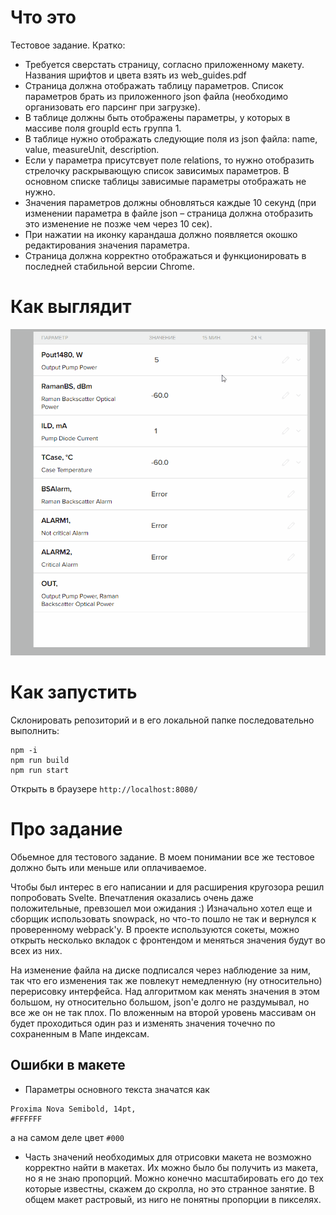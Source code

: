 # Что это 
Тестовое задание.
Кратко:
- Требуется сверстать страницу, согласно приложенному макету. Названия шрифтов и цвета взять из web_guides.pdf
- Страница должна отображать таблицу параметров. Список параметров брать из приложенного json файла (необходимо организовать его парсинг при загрузке).
- В таблице должны быть отображены параметры, у которых в массиве поля groupId есть группа 1.
- В таблице нужно отображать следующие поля из json файла: name, value, measureUnit, description.
- Если у параметра присутсвует поле relations, то нужно отобразить стрелочку раскрывающую список зависимых параметров. В основном списке таблицы зависимые параметры отображать не нужно.
- Значения параметров должны обновляться каждые 10 секунд (при изменении параметра в файле json – страница должна отобразить это изменение не позже чем через 10 сек).
- При нажатии на иконку карандаша должно появляется окошко редактирования значения параметра.
- Страница должна корректно отображаться и функционировать в последней стабильной версии Chrome.

# Как выглядит
![скрин каст](https://github.com/guest363/test-laser/blob/master/screen.gif)

# Как запустить
Склонировать репозиторий и в его локальной папке последовательно выполнить:
```
npm -i
npm run build
npm run start
```
Открыть в браузере ```http://localhost:8080/```

# Про задание
Обьемное для тестового задание. В моем понимании все же тестовое должно быть или меньше или оплачиваемое.

Чтобы был интерес в его написании и для расширения кругозора решил попробовать Svelte. Впечатления оказались очень даже положительные, превзошел мои ожидания :)
Изначально хотел еще и сборщик использовать snowpack, но что-то пошло не так и вернулся к проверенному webpack'y.
В проекте используются сокеты, можно открыть несколько вкладок с фронтендом и меняться значения будут во всех из них.

На изменение файла на диске подписался через наблюдение за ним, так что его изменения так же повлекут немедленную (ну относительно) перерисовку интерфейса.
Над алгоритмом как менять значения в этом большом, ну относительно большом, json'e долго не раздумывал, но все же он не так плох. По вложенным на второй уровень массивам он будет проходиться один раз и изменять значения точечно по сохраненным в Мапе индексам.

## Ошибки в макете
- Параметры основного текста значатся как 
```
Proxima Nova Semibold, 14pt, 
#FFFFFF
```
а на самом деле цвет ```#000```

- Часть значений необходимых для отрисовки макета не возможно 
корректно найти в макетах. Их можно было бы получить из макета, но я не
знаю пропорций. Можно конечно масштабировать его до тех которые известны, скажем до
скролла, но это странное занятие. В общем макет растровый, из ниго не понятны пропорции
в пикселях.